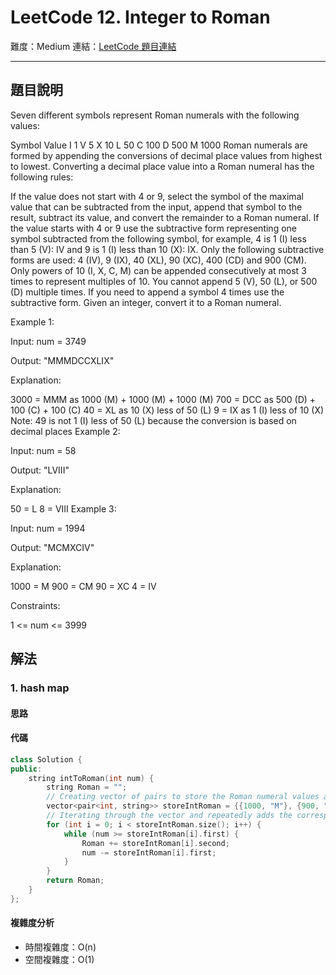 # LeetCode 12. Integer to Roman

難度：Medium
連結：[LeetCode 題目連結](https://leetcode.com/problems/integer-to-roman/description/)

---

## 題目說明
    
Seven different symbols represent Roman numerals with the following values:

Symbol	Value
I	1
V	5
X	10
L	50
C	100
D	500
M	1000
Roman numerals are formed by appending the conversions of decimal place values from highest to lowest. Converting a decimal place value into a Roman numeral has the following rules:

If the value does not start with 4 or 9, select the symbol of the maximal value that can be subtracted from the input, append that symbol to the result, subtract its value, and convert the remainder to a Roman numeral.
If the value starts with 4 or 9 use the subtractive form representing one symbol subtracted from the following symbol, for example, 4 is 1 (I) less than 5 (V): IV and 9 is 1 (I) less than 10 (X): IX. Only the following subtractive forms are used: 4 (IV), 9 (IX), 40 (XL), 90 (XC), 400 (CD) and 900 (CM).
Only powers of 10 (I, X, C, M) can be appended consecutively at most 3 times to represent multiples of 10. You cannot append 5 (V), 50 (L), or 500 (D) multiple times. If you need to append a symbol 4 times use the subtractive form.
Given an integer, convert it to a Roman numeral.

 

Example 1:

Input: num = 3749

Output: "MMMDCCXLIX"

Explanation:

3000 = MMM as 1000 (M) + 1000 (M) + 1000 (M)
 700 = DCC as 500 (D) + 100 (C) + 100 (C)
  40 = XL as 10 (X) less of 50 (L)
   9 = IX as 1 (I) less of 10 (X)
Note: 49 is not 1 (I) less of 50 (L) because the conversion is based on decimal places
Example 2:

Input: num = 58

Output: "LVIII"

Explanation:

50 = L
 8 = VIII
Example 3:

Input: num = 1994

Output: "MCMXCIV"

Explanation:

1000 = M
 900 = CM
  90 = XC
   4 = IV
 

Constraints:

1 <= num <= 3999

## 解法
### 1. hash map
#### 思路



#### 代碼
```c++
class Solution {
public:
    string intToRoman(int num) {
        string Roman = "";
        // Creating vector of pairs to store the Roman numeral values and their corresponding symbols
        vector<pair<int, string>> storeIntRoman = {{1000, "M"}, {900, "CM"}, {500, "D"}, {400, "CD"}, {100, "C"}, {90, "XC"}, {50, "L"}, {40, "XL"}, {10, "X"}, {9, "IX"}, {5, "V"}, {4, "IV"}, {1, "I"}};
        // Iterating through the vector and repeatedly adds the corresponding symbols to the result string while subtracting the corresponding value from the input integer until the input integer becomes zero.
        for (int i = 0; i < storeIntRoman.size(); i++) {
            while (num >= storeIntRoman[i].first) {
                Roman += storeIntRoman[i].second;
                num -= storeIntRoman[i].first;
            }
        }
        return Roman;
    }
};
```

#### 複雜度分析

- 時間複雜度：O(n)
- 空間複雜度：O(1)
